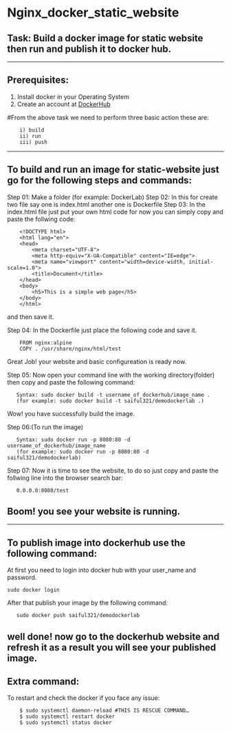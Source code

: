 # Nginx_docker_static_website

## Task: Build a docker image for static website then run and publish it to docker hub.
---
## Prerequisites:
1. Install docker in your Operating System
2. Create an account at [DockerHub](https://hub.docker.com/)

#From the above task we need to perform three basic action these are:
 ``` 
     i) build 
     ii) run 
     iii) push
 ```
     
---
 
## To build and run an image for static-website just go for the following steps and commands:

Step 01: Make a folder  (for example: DockerLab)
Step 02: In this for create two file say one is index.html another one is Dockerfile
Step 03: In the index.html file just put your own html code for now you can simply copy and paste the follwing code:
```  
    <!DOCTYPE html>
    <html lang="en">
    <head>
        <meta charset="UTF-8">
        <meta http-equiv="X-UA-Compatible" content="IE=edge">
        <meta name="viewport" content="width=device-width, initial-scale=1.0">
        <title>Document</title>
    </head>
    <body>
        <h5>This is a simple web page</h5>
    </body>
    </html>
```
and then save it.

Step 04: In the Dockerfile just place the following code and save it.
```
    FROM nginx:alpine
    COPY . /usr/share/nginx/html/test 
```
Great Job! your website and basic configureation is ready now.

Step 05: Now open your command line with the working directory(folder) then copy and paste the following command:
```
   Syntax: sudo docker build -t username_of_dockerhub/image_name .
   (for example: sudo docker build -t saiful321/demodockerlab .) 
```
Wow! you have successfully build the image.


Step 06:(To run the image)
```   
   Syntax: sudo docker run -p 8080:80 -d username_of_dockerhub/image_name
   (for example: sudo docker run -p 8080:80 -d saiful321/demodockerlab) 
```

Step 07: Now it is time to see the website, to do so just copy and paste the follwing line into the browser search bar: 
```
   0.0.0.0:8080/test 
```

Boom! you see your website is running.
---
---
## To publish image into dockerhub use the following command:
At first you need to login into docker hub with your user_name and password.

```sudo docker login```

After that publish your image by the following command:

```Syntax: sudo docker push user_name_of_dockerHub/your_image_name
   sudo docker push saiful321/demodockerlab
```
well done! now go to the dockerhub website and refresh it as a result you will see your published image.
---


## Extra command:
To restart and check the docker if you face any issue:
```
    $ sudo systemctl daemon-reload #THIS IS RESCUE COMMAND…
    $ sudo systemctl restart docker
    $ sudo systemctl status docker 
```

